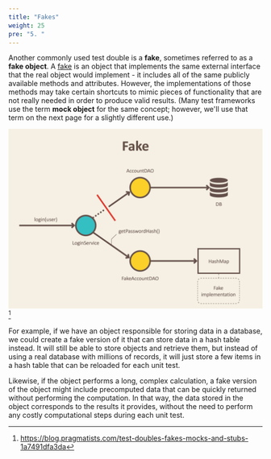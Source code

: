 ```yaml
---
title: "Fakes"
weight: 25
pre: "5. "
---
```


Another commonly used test double is a **fake**, sometimes referred to as a **fake object**. A [fake](https://en.wikipedia.org/wiki/Mock_object) is an object that implements the same external interface that the real object would implement - it includes all of the same publicly available methods and attributes. However, the implementations of those methods may take certain shortcuts to mimic pieces of functionality that are not really needed in order to produce valid results. (Many test frameworks use the term **mock object** for the same concept; however, we'll use that term on the next page for a slightly different use.)

![Fake](/images/13/fake.png)[^1]

[^1]: https://blog.pragmatists.com/test-doubles-fakes-mocks-and-stubs-1a7491dfa3da

For example, if we have an object responsible for storing data in a database, we could create a fake version of it that can store data in a hash table instead. It will still be able to store objects and retrieve them, but instead of using a real database with millions of records, it will just store a few items in a hash table that can be reloaded for each unit test. 

Likewise, if the object performs a long, complex calculation, a fake version of the object might include precomputed data that can be quickly returned without performing the computation. In that way, the data stored in the object corresponds to the results it provides, without the need to perform any costly computational steps during each unit test. 
